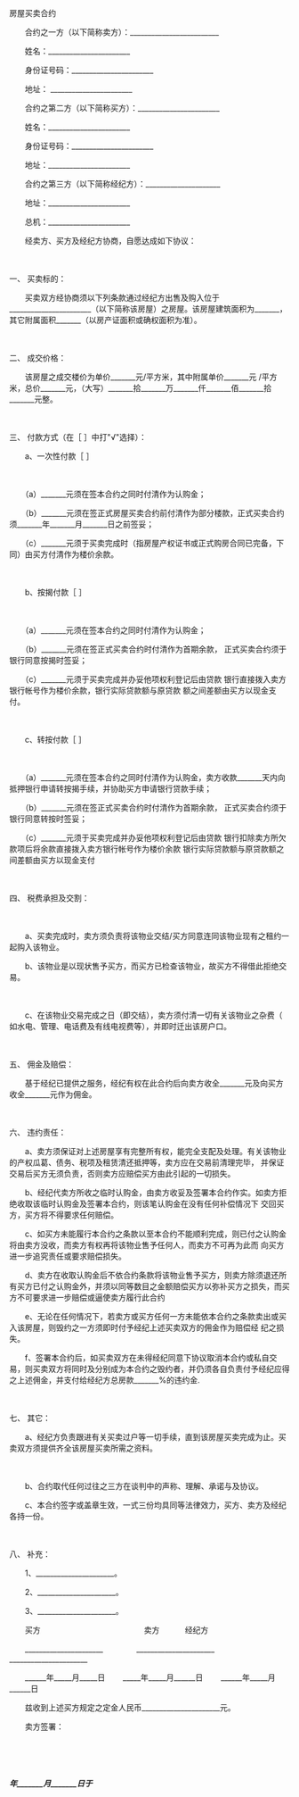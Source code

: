 



房屋买卖合约



 

　　合约之一方（以下简称卖方）：_________________________

　　姓名：_______________________

　　身份证号码：_______________________

　　地址： _______________________　　

　　合约之第二方（以下简称买方）：_______________________

　　姓名：_______________________

　　身份证号码：_______________________

　　地址：_______________________　　

　　合约之第三方（以下简称经纪方）：_____________________

　　地址：_______________________

　　总机：_______________________　　

　　经卖方、买方及经纪方协商，自愿达成如下协议： 

　　

一、
 买卖标的：　　

　　买卖双方经协商须以下列条款通过经纪方出售及购入位于_______________________（以下简称该房屋）之房屋。该房屋建筑面积为_______，其它附属面积_______（以房产证面积或确权面积为准）。 

　　

二、
成交价格：　　

　　该房屋之成交楼价为单价_______元/平方米，其中附属单价_______元 /平方米，总价_______元，（大写）_______拾_______万_______仟_______佰_______拾_______元整。 

　　

三、
付款方式（在［ ］中打"√"选择）： 　　

　　a、一次性付款［ ］

　　

　　（a）_______元须在签本合约之同时付清作为认购金； 

　　（b）_______元须在签正式房屋买卖合约前付清作为部分楼款，正式买卖合约须_______年_______月_______日之前签妥； 

　　（c）_______元须于买卖完成时（指房屋产权证书或正式购房合同已完备，下同）由买方付清作为楼价余款。 

　　

　　b、按揭付款［ ］ 

　　

　　（a）_______元须在签本合约之同时付清作为认购金； 

　　（b）_______元须在签正式买卖合约时付清作为首期余款， 正式买卖合约须于银行同意按揭时签妥； 

　　（c）_______元须于买卖完成并办妥他项权利登记后由贷款 银行直接拨入卖方银行帐号作为楼价余款，银行实际贷款额与原贷款 额之间差额由买方以现金支付。

　　

　　c、转按付款［ ］

　　

　　（a）_______元须在签本合约之同时付清作为认购金，卖方收款_______天内向抵押银行申请转按揭手续，并协助买方申请银行贷款手续； 

　　（b）_______元须在签正式买卖合约时付清作为首期余款， 正式买卖合约须于银行同意转按时签妥； 

　　（c）_______元须于买卖完成并办妥他项权利登记后由贷款 银行扣除卖方所欠款项后将余款直接拨入卖方银行帐号作为楼价余款 银行实际贷款额与原贷款额之间差额由买方以现金支付 

　　

四、
税费承担及交割：

　　

　　a、买卖完成时，卖方须负责将该物业交结/买方同意连同该物业现有之租约一起购入该物业。 

　　b、该物业是以现状售予买方，而买方已检查该物业，故买方不得借此拒绝交易。

　　

　　c、在该物业交易完成之日（即交结），卖方须付清一切有关该物业之杂费（ 如水电、管理、电话费及有线电视费等），并即时迁出该房户口。 

　　

五、
佣金及赔偿： 　　

　　基于经纪已提供之服务，经纪有权在此合约后向卖方收全_______元及向买方收全_______元作为佣金。

　　

六、
违约责任： 　　

　　a、卖方须保证对上述房屋享有完整所有权，能完全支配及处理。有关该物业 的产权瓜葛、债务、税项及租赁清还抵押等，卖方应在交易前清理完毕， 并保证交易后买方无须负责，否则卖方应赔偿买方由此引起的一切损失。 　　

　　b、经纪代卖方所收之临时认购金，由卖方收妥及签署本合约作实。如卖方拒绝收取该临时认购金及签署本合约，则该笔认购金在没有任何补偿情况下 交回买方，买方将不得要求任何赔偿。 　　

　　c、如买方未能履行本合约之条款以至本合约不能顺利完成，则已付之认购金 将由卖方没收，而卖方有权再将该物业售予任何人，而卖方不可再为此而 向买方进一步追究责任或要求赔偿损失。 　　

　　d、卖方在收取认购金后不依合约条款将该物业售予买方，则卖方除须退还所有买方已付之认购金外，并须以同等数目之金额赔偿买方以弥补买方之损失，而买方不可要求进一步赔偿或逼使卖方履行此合约 　　

　　e、无论在任何情况下，若卖方或买方任何一方未能依本合约之条款卖出或买入该房屋，则毁约之一方须即时付予经纪上述买卖双方的佣金作为赔偿经 纪之损失。 　　

　　f、签署本合约后，如买卖双方在未得经纪同意下协议取消本合约或私自交易，则买卖双方将同时及分别成为本合约之毁约者，并仍须各自负责付予经纪应得之上述佣金，并支付给经纪方总房款_______%的违约金.

　　

七、
其它： 　　

　　a、经纪方负责跟进有关买卖过户等一切手续，直到该房屋买卖完成为止。买卖双方须提供齐全该房屋买卖所需之资料。 

　　

　　b、合约取代任何过往之三方在谈判中的声称、理解、承诺与及协议。 　　

　　c、本合约签字或盖章生效，一式三份均具同等法律效力，买方、卖方及经纪 各持一份。 

　　

八、
补充： 　　

　　1、______________________。 

　　2、______________________。 

　　3、______________________。　　

　　买方　　　　　　　　　　　　　 卖方　　　 经纪方 

　　______________________　　　　 ______________________　　　　 ______________________

　　______年_____月_____日　　 _____年_____月______日　　 ______年_____月______日　　

　　兹收到上述买方规定之定金人民币______________________元。 

　　卖方签署： 

　　

　　


 _______年_______月_______日于_______
 
　　

